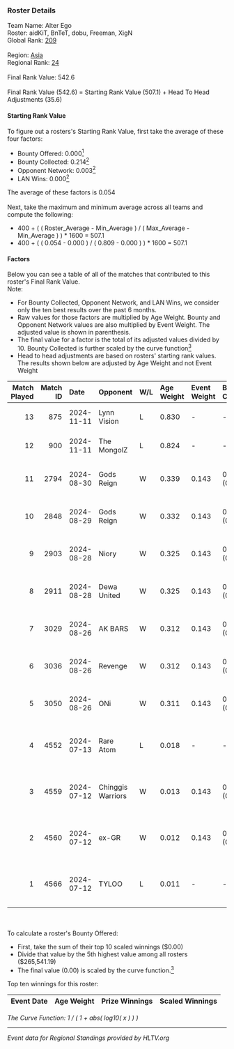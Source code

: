 ### Roster Details<br />
Team Name: Alter Ego<br />
Roster: aidKiT, BnTeT, dobu, Freeman, XigN<br />
Global Rank: [209](../../standings_global_2025_01_06.md)<br />
<br />
Region: [Asia]( ../../standings_asia_2025_01_06.md)<br />
Regional Rank: [24]( ../../standings_asia_2025_01_06.md)<br />
<br />
Final Rank Value:  542.6<br />
<br />
Final Rank Value (542.6) = Starting Rank Value (507.1) + Head To Head Adjustments (35.6)<br />

#### Starting Rank Value<br />
To figure out a rosters's Starting Rank Value, first take the average of these four factors:<br />
- Bounty Offered: 0.000[<sup>1</sup>](#table2)
- Bounty Collected: 0.214[<sup>2</sup>](#table1)
- Opponent Network: 0.003[<sup>2</sup>](#table1)
- LAN Wins: 0.000[<sup>2</sup>](#table1)

The average of these factors is 0.054<br />
<br />
Next, take the maximum and minimum average across all teams and compute the following:<br />
- 400 + ( ( Roster_Average - Min_Average ) / ( Max_Average - Min_Average ) ) * 1600 = 507.1
- 400 + ( ( 0.054 - 0.000 ) / ( 0.809 - 0.000 ) ) * 1600 = 507.1


#### Factors<br />
Below you can see a table of all of the matches that contributed to this roster's Final Rank Value.<br />
Note:<br />

- For Bounty Collected, Opponent Network, and LAN Wins, we consider only the ten best results over the past 6 months.
- Raw values for those factors are multiplied by Age Weight. Bounty and Opponent Network values are also multiplied by Event Weight. The adjusted value is shown in parenthesis.
- The final value for a factor is the total of its adjusted values divided by 10. Bounty Collected is further scaled by the curve function[<sup>3</sup>](#curveFunction)
- Head to head adjustments are based on rosters' starting rank values. The results shown below are adjusted by Age Weight and not Event Weight
<span id="table1"></span><br />


| Match Played | Match ID | Date       | Opponent          | W/L | Age Weight | Event Weight | Bounty Collected | Opponent Network | LAN Wins  | H2H Adj. | Roster                                       |
| -: | -: | :- | :- | :- | :- | :- | :- | :- | :- | -: | :- |
|           13 |      875 | 2024-11-11 | Lynn Vision       | L   | 0.830      | -            | -                | -                | -         |    -2.49 | aidKiT, BnTeT, dobu, Freeman, XigN           |
|           12 |      900 | 2024-11-11 | The MongolZ       | L   | 0.824      | -            | -                | -                | -         |    -0.02 | aidKiT, BnTeT, dobu, Freeman, XigN           |
|           11 |     2794 | 2024-08-30 | Gods Reign        | W   | 0.339      | 0.143        | 0.013 (0.001)    | 0.182 (0.009)    | 0 (0.000) |     7.96 | aidKiT, BnTeT, Freeman, WasteOfAmmo, XigN    |
|           10 |     2848 | 2024-08-29 | Gods Reign        | W   | 0.332      | 0.143        | 0.013 (0.001)    | 0.182 (0.009)    | 0 (0.000) |     7.93 | aidKiT, BnTeT, Freeman, WasteOfAmmo, XigN    |
|            9 |     2903 | 2024-08-28 | Niory             | W   | 0.325      | 0.143        | 0.000 (0.000)    | 0.042 (0.002)    | 0 (0.000) |     3.58 | aidKiT, BnTeT, Freeman, WasteOfAmmo, XigN    |
|            8 |     2911 | 2024-08-28 | Dewa United       | W   | 0.325      | 0.143        | 0.000 (0.000)    | 0.049 (0.002)    | 0 (0.000) |     3.40 | aidKiT, BnTeT, Freeman, WasteOfAmmo, XigN    |
|            7 |     3029 | 2024-08-26 | AK BARS           | W   | 0.312      | 0.143        | 0.018 (0.001)    | 0.014 (0.001)    | 0 (0.000) |     5.79 | aidKiT, BnTeT, Freeman, WasteOfAmmo, XigN    |
|            6 |     3036 | 2024-08-26 | Revenge           | W   | 0.312      | 0.143        | 0.000 (0.000)    | 0.028 (0.001)    | 0 (0.000) |     4.45 | aidKiT, BnTeT, Freeman, WasteOfAmmo, XigN    |
|            5 |     3050 | 2024-08-26 | ONi               | W   | 0.311      | 0.143        | 0.000 (0.000)    | 0.043 (0.002)    | 0 (0.000) |     4.42 | aidKiT, BnTeT, Freeman, WasteOfAmmo, XigN    |
|            4 |     4552 | 2024-07-13 | Rare Atom         | L   | 0.018      | -            | -                | -                | -         |    -0.03 | BnTeT, Freeman, splashske, WasteOfAmmo, XigN |
|            3 |     4559 | 2024-07-12 | Chinggis Warriors | W   | 0.013      | 0.143        | 0.003 (0.000)    | 0.053 (0.000)    | 0 (0.000) |     0.30 | BnTeT, Freeman, splashske, WasteOfAmmo, XigN |
|            2 |     4560 | 2024-07-12 | ex-GR             | W   | 0.012      | 0.143        | 0.026 (0.000)    | 0.135 (0.000)    | 0 (0.000) |     0.30 | BnTeT, Freeman, splashske, WasteOfAmmo, XigN |
|            1 |     4566 | 2024-07-12 | TYLOO             | L   | 0.011      | -            | -                | -                | -         |    -0.04 | BnTeT, Freeman, splashske, WasteOfAmmo, XigN |

<br />
<span id="table2"></span><br />
To calculate a roster's Bounty Offered:<br />

- First, take the sum of their top 10 scaled winnings ($0.00)
- Divide that value by the 5th highest value among all rosters ($265,541.19)
- The final value (0.00) is scaled by the curve function.[<sup>3</sup>](#curveFunction)

Top ten winnings for this roster:<br />

| Event Date | Age Weight | Prize Winnings | Scaled Winnings |
| :- | -: | :- | :- |


<span id="curveFunction"></span>_The Curve Function: 1 / ( 1 + abs( log10( x ) ) )_<br />

---
_Event data for Regional Standings provided by HLTV.org_<br />
